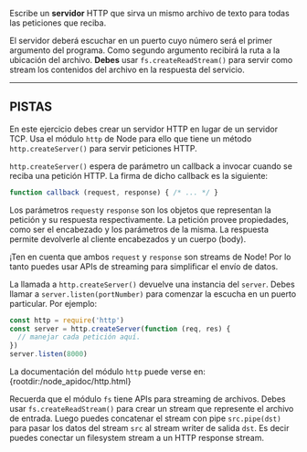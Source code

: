 Escribe un **servidor** HTTP que sirva un mismo archivo de texto para todas las peticiones que reciba.

El servidor deberá escuchar en un puerto cuyo número será el primer argumento del programa. Como segundo argumento recibirá la ruta a la ubicación del archivo. **Debes** usar `fs.createReadStream()` para servir como stream los contenidos del archivo en la respuesta del servicio.

----------------------------------------------------------------------
## PISTAS

En este ejercicio debes crear un servidor HTTP en lugar de un servidor TCP. Usa el módulo `http` de Node para ello que tiene un método `http.createServer()` para servir peticiones HTTP.

`http.createServer()` espera de parámetro un callback a invocar cuando se reciba una petición HTTP. La firma de dicho callback es la siguiente:

```js
function callback (request, response) { /* ... */ }
```

Los parámetros `request`y `response` son los objetos que representan la petición y su respuesta respectivamente. La petición provee propiedades, como ser el encabezado y los parámetros de la misma. La respuesta permite devolverle al cliente encabezados y un cuerpo (body).

¡Ten en cuenta que ambos `request` y `response` son streams de Node! Por lo tanto puedes usar APIs de streaming para simplificar el envío de datos.

La llamada a `http.createServer()` devuelve una instancia del `server`. Debes llamar a `server.listen(portNumber)` para comenzar la escucha en un puerto particular. Por ejemplo:

```js
const http = require('http')
const server = http.createServer(function (req, res) {
  // manejar cada petición aquí.
})
server.listen(8000)
```
La documentación del módulo `http` puede verse en:
  {rootdir:/node_apidoc/http.html}

Recuerda que el módulo `fs` tiene APIs para streaming de archivos. Debes usar `fs.createReadStream()` para crear un stream que represente el archivo de entrada. Luego puedes concatenar el stream con pipe `src.pipe(dst)` para pasar los datos del stream `src` al stream writer de salida `dst`. Es decir puedes conectar un filesystem stream a un HTTP response stream.
